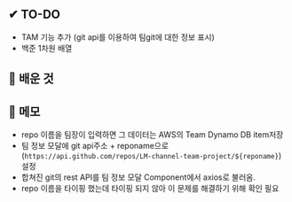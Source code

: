 ## ✔ TO-DO
- TAM 기능 추가 (git api를 이용하여 팀git에 대한 정보 표시)
- 백준 1차원 배열

## 💾 배운 것


## 📝 메모
- repo 이름을 팀장이 입력하면 그 데이터는 AWS의 Team Dynamo DB item저장
- 팀 정보 모달에 git api주소 + reponame으로 (`https://api.github.com/repos/LM-channel-team-project/${reponame}`)설정
- 합쳐진 git의 rest API를 팀 정보 모달 Component에서 axios로 불러옴.
- repo 이름을 타이핑 했는데 타이핑 되지 않아 이 문제를 해결하기 위해 확인 필요